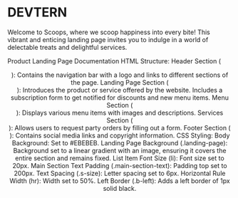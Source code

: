 # DEVTERN
Welcome to Scoops, where we scoop happiness into every bite! This vibrant and enticing landing page invites you to indulge in a world of delectable treats and delightful services.

Product Landing Page Documentation
HTML Structure:
Header Section (<header>):
Contains the navigation bar with a logo and links to different sections of the page.
Landing Page Section (<section class="landing-page">):
Introduces the product or service offered by the website.
Includes a subscription form to get notified for discounts and new menu items.
Menu Section (<section id="menu">):
Displays various menu items with images and descriptions.
Services Section (<section id="service">):
Allows users to request party orders by filling out a form.
Footer Section (<section id="connect">):
Contains social media links and copyright information.
CSS Styling:
Body Background:
Set to #EBEBEB.
Landing Page Background (.landing-page):
Background set to a linear gradient with an image, ensuring it covers the entire section and remains fixed.
List Item Font Size (li):
Font size set to 20px.
Main Section Text Padding (.main-section-text):
Padding top set to 200px.
Text Spacing (.s-size):
Letter spacing set to 6px.
Horizontal Rule Width (hr):
Width set to 50%.
Left Border (.b-left):
Adds a left border of 1px solid black.

